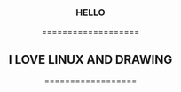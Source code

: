 <div align="center">
  <h3>HELLO</h3>

  ===================

  <h2>I LOVE LINUX AND DRAWING</h2>

  ==================
</div>
